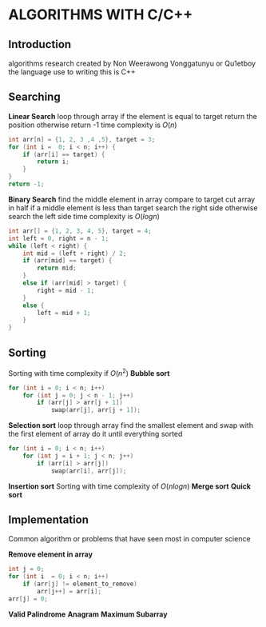 ﻿


# ALGORITHMS WITH C/C++
## Introduction
algorithms research created by Non Weerawong Vonggatunyu or Qu1etboy
the language use to writing this is C++

##  Searching
**Linear Search**
loop through array if the element is equal to target return the position otherwise return -1 
time complexity is $O(n)$
```c++
int arr[n] = {1, 2, 3 ,4 ,5}, target = 3;
for (int i =  0; i < n; i++) {
	if (arr[i] == target) {
		return i;
	}
}
return -1;
```
**Binary Search**
find the middle element in array compare to target cut array in half if a middle element is less than target
search the right side otherwise search the left side
time complexity is $O(logn)$
```c++
int arr[] = {1, 2, 3, 4, 5}, target = 4;
int left = 0, right = n - 1;
while (left < right) {
	int mid = (left + right) / 2;
	if (arr[mid] == target) {
		return mid;
	}
	else if (arr[mid] > target) {
		right = mid - 1;
	}
	else {
		left = mid + 1;
	}
}
```
##  Sorting
Sorting  with time complexity if $O(n^2)$
**Bubble sort**
```c++
for (int i = 0; i < n; i++)
	for (int j = 0; j < n - 1; j++)
		if (arr[j] > arr[j + 1])
			swap(arr[j], arr[j + 1]);
```
**Selection sort**
loop through array find the smallest element and swap with the first element of array do it until everything sorted
```c++
for (int i = 0; i < n; i++)
	for (int j = i + 1; j < n; j++)
		if (arr[i] > arr[j])
			swap(arr[i], arr[j]);
```
**Insertion sort**
Sorting with time complexity of $O(nlogn)$
**Merge sort**
**Quick sort**

## Implementation
Common algorithm or problems that have seen most in computer science

**Remove element in array**
```c++
int j = 0;
for (int i  = 0; i < n; i++)
	if (arr[j] != element_to_remove)
		arr[j++] = arr[i];
arr[j] = 0; 
```
**Valid Palindrome**
**Anagram**
**Maximum Subarray**
